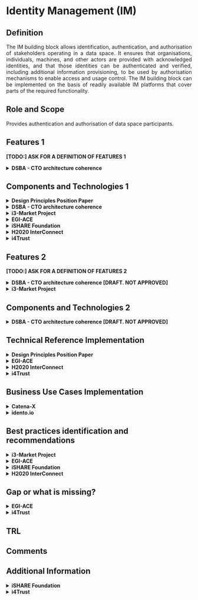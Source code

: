 # Identity Management (IM)

## Definition
<div align="justify">The IM building block allows identification, authentication, and authorisation of stakeholders operating in a data space. It ensures that organisations, individuals, machines, and other actors are provided with acknowledged identities, and that those identities can be authenticated and verified, including additional information provisioning, to be used by authorisation mechanisms to enable access and usage control. The IM building block can be implemented on the basis of readily available IM platforms that cover parts of the required functionality.</div>

## Role and Scope
<div allign="justify">Provides authentication and authorisation of data space participants.</div>

## Features 1
**[TODO:] ASK FOR A DEFINITION OF FEATURES 1** 
<details>
  <summary><strong>DSBA - CTO architecture coherence</strong></summary>
  
- Identification
- Authentication
- Authorization policy description language
- Authorization framework	
</details>

## Components and Technologies 1
<details>
  <summary><strong>Design Principles Position Paper</strong></summary>
  
<div align="justify">Examples of open-source solutions are the KeyCloak infrastructure, the Apache Syncope IM platform52, the open-source IM platform of the Shibboleth Consortium53, or the FIWARE IM framework54. It would be particularly important to integrate the IM building block with the eID building block of the Connecting Europe Facility (CEF)55 supporting electronic identification of users across Europe.</div></br>

Creation of federated and trusted identities in data spaces can be supported by European regulations such as EIDAS.

</details>

<details>
  <summary><strong>DSBA - CTO architecture coherence</strong></summary>
  
  
  **[TODO:] ASK FOR A DEFINITION OF LEVELS**
  
#### Level 1: Participant (organization, trusted party)
- eIDAS
- X.509
- VC/VP (planned)
- OpeniD/OAuth2 + iSHARE Satellite (current)
- Verifiable Data Registry (planned)
- OAuth2
- Participant Information Service as extension to Meta Data Broker
- OpenID Connect
- DID
- XACML variant by iSHARE (current)
- TBD (planned)
- XACML (recommended)
- XACML
- PEP-PDP-PAP

#### Level 2: Container or application execution environment.
(e.g. Connector)
- X.509
- DAT signed DAPS to coexist with VC/VP (planned)
- DAT signed DAPS (Oauth2 based),to coexist with VC/VP (planned)
- IDS ODRL-based to be reconciled with TBD (planned)
- ODRL (For usage control)
- Evolution of IDS Connector
- ODRL based
- PEP-PDP-PIP-PAP

#### Level 3: Application context/Users (individuals)
- User + password (current)
- VC/VP (planned)
- OpenID/OAuth2 (current)
- Verifiable Data Registry (planned)
- XACML variant by iSHARE (current)
- TBD (planned)
- ODRL (For usage control, applications), user behavior can be implemented regarding use case and environment.
- XACML
- PEP-PDP-PAP

</details>

<details>
  <summary><strong>i3-Market Project</strong></summary>
  
User-centric Authentication.
- W3C Verifiable 
- Credentials Data Model 1.0
- W3C Decentralized Identifiers (DIDs) v1.0
  
</details>

<details>
  <summary><strong>EGI-ACE</strong></summary>
  
  - <a href="https://www.egi.eu/service/check-in/">EGI Check-in service</a> based on Keycloack for OIDC provider
</details>

<details>
  <summary><strong>iSHARE Foundation</strong></summary>
  
  - Identity providers are a key items to assure the trust, iSHARE utilises existing Identity providers and only sets requirements to identity providers to assure the same level of assurance or trust. Check out more information <a href="https://ishareworks.atlassian.net/wiki/spaces/IS/pages/70221987/Framework+and+roles">here</a>.

</details>

<details>
  <summary><strong>H2020 InterConnect</strong></summary>
  
  - In the InterConnect Semantic Interoperability Framework ( SIF) we deployed a set of tool to account for the Trust building block, particularly the "Identity Management" and "Access & usage control". We rely in the "off-the-shelf" Keycloak IDP system to provide AAA services. 
  - Accounting is managed via the Service Store (component of the SIF) and via the Generic Adapters (InterConnect gateways). 
  - Lightweight Access & usage control is provided via this toolset. Trusted exchange is not explored.

</details>

<details>
  <summary><strong>i4Trust</strong></summary>
  
  - OpenID Connect has been adopted as common standard.
  
</details>

## Features 2
**[TODO:] ASK FOR A DEFINITION OF FEATURES 2** 
<details>
  <summary><strong>DSBA - CTO architecture coherence [DRAFT. NOT APPROVED]</strong></summary>
  
- Digital Identities and Authentication
- Digital Identities
- Authorization
- Identification & Authentication of Organisations, individuals, machines, etc.
- Authorization framework	

</details>
<details>
  <summary><strong>i3-Market Project</strong></summary>
  
- Authentication and Authorization
  - Policy management
  - Role management
- Secure Data Transfer and Anonymization
  - Data Encryption
  - Proxy
- Data Transfer Transparency
  - Data Transfer Management
  - Data Transfer Tracking
  - Data Transfer Monitor
- Data Management
  - Batch Data Transfer Management
  - Data Stream Management

![Level 2 structure - i3 Market](./images/IM_level2_i3_Market.png)
  
Go to the [source](http://open-source.i3-market.eu/technical-information/i3-market-architecture/) for more detailed information.
</details>
  
## Components and Technologies 2
<details>
  <summary><strong>DSBA - CTO architecture coherence [DRAFT. NOT APPROVED]</strong></summary>
  
#### Level 1: Participant (organization, trusted party)
- W3C
- Verifiable Credentials
- X.509
- PKI
- CA

#### Level 2: Participant Information Service
- JWT

#### Level 3: Application context/Users (individuals)
- Keyrock IDM, which supports SSO [OpenID Connect](https://openid.net/connect/)/[OAuth2](https://oauth.net/2/), 2-FactorAuth and LDAP federation (currently)
- DID/VC/VP integration into i4Trust architecture for BC assisted authorization (under design, [architecture](https://github.com/hesusruiz/PrivacyCredentials/blob/main/docs/architecture/privacy-architecture.md))

<img src="images/Identity_Management_Components2.png" width="640" align="center"> </br>
  
</details>

## Technical Reference Implementation
<details>
  <summary><strong>Design Principles Position Paper</strong></summary>
  
<div align="justify">A user within an organisation registered with a data space provides his/her log-in credentials to the IM module in order to gain access to the data of the data space in line with his/her role in the organisation.</div>
</details>

<details>
  <summary><strong>EGI-ACE</strong></summary>
  <div allign="justify"><a href="https://www.egi.eu/service/check-in/">EGI Check-in</a> is a proxy service that operates as a central hub to connect federated Identity Providers (IdPs) with EGI service providers. Check-in allows users to select their preferred IdP so that they can access and use EGI services in a uniform and easy way.</div>
</details>

<details>
  <summary><strong>H2020 InterConnect</strong></summary>
  
<div align="justify">All interactions with the SIF require the use of AAA mechanisms. We host the IDP system as part of our backend that support all AAA features to our gateways ( Generic Adapters). The system relies in the reference implementation for OAuth 2.0.All interactions with the SIF require the use of AAA mechanisms. We host the IDP system as part of our backend that support all AAA features to our gateways ( Generic Adapters). The system relies in the reference implementation for OAuth 2.0.</div>
</details>

<details>
  <summary><strong>i4Trust</strong></summary>
  
  - OpenID Connect flows have been implemented by different components of the FIWARE Catalogue:
    - Keyrock implements the functions of Identity Provider. See: https://github.com/ging/fiware-idm
    - API gateways implementing the OpenID Connect flows.  The extended version of the [Kong API gateway via plugins](https://github.com/FIWARE/kong-plugins-fiware) is recommended.
  - [Portfolio](https://i4trust.org/experiments/) of pioneer use cases relying on the i4Trust framework and using FIWARE Keyrock and API gateways.
</details>

## Business Use Cases Implementation
<details>
  <summary><strong>Catena-X</strong></summary>
<div align="justify">Based on sovereignty and standardization, Catena-X creates a network in which data exchange as well as the provision and use of value-added services is realized. Access to the network is centralized via the Catena-X Portal. With focus on usability, the portal integrates different Catena-X services on a suitable user interface.</div></br>
  
  
<div align="justify">Participants get access to different services and business applications. As a trusted network, the Catena-X Portal has the ability to solve daily challenges quickly and easily. Participants not only receive a transparent presentation of all offers and services, but also a resource-efficient connection to the value creation of the automotive industry.</div></br>
  
<div align="justify">The Catena-X portal will be implemented by means of a customer-friendly connection process and a central identity and user management system. On the other hand, a marketplace for applications and data as well as a developer hub will serve for the realization.</div></br>

More details about [Catena-X Portal](https://catena-x.net/en/angebote/portal).

</details>

<details>
  <summary><strong>idento.io</strong></summary>
<div align="justify">As a verified user with <a href="https://www.idento.one">idento.one</a>, you can manage your digital identity from anywhere and on any device. Your idento.one dashboard gives you an overview of the digital services you use, from online banking to your social networks. You decide which service can access your data, when and how.  You keep control of your data, only you can share them with whom you want to and when you want to.</div>
</details>
  
## Best practices identification and recommendations
<details>
  <summary><strong>i3-Market Project</strong></summary>
  
<div allign="justify">W3C Verifiable Credentials specification provides a standard way to express credentials on the Web being cryptographically secure, privacy respecting, and machine-verifiable.</div>
  
</details>

<details>
  <summary><strong>EGI-ACE</strong></summary>
  
  - Federation of Identity providers and proxy component. 
  - Combination of user attributes originating from various authoritative sources (IdPs and attribute provider services) and delivers them to the connected Service providers in a transparent way.
</details>

<details>
  <summary><strong>iSHARE Foundation</strong></summary>
  The EIDAS framework is at the same level of trust, hence EIDAS and iSHARE are connected, further reading <a href="https://ishareworks.atlassian.net/wiki/spaces/IS/pages/70221987/Framework+and+roles">here</a>.

</details>

<details>
  <summary><strong>H2020 InterConnect</strong></summary>
  
<div align="justify">For this building block we implemented a Security and Privacy Plan (SPP) devised within the project. In a nutshell is a joint approach for using STRIDE and LINDUN approaches, enabling our service owners (the users of the SIF) to take informed decisions. </div>
</details>

## Gap or what is missing?
<details>
  <summary><strong>EGI-ACE</strong></summary>
  
  - Evolution towards SSI.
</details>

<details>
  <summary><strong>i4Trust</strong></summary>
  
  - FIWARE components implementing this building block (Keyrock, Kong plugins) are evolving to bring support to DIDs (Decentralized Identifiers) and Verifiable Credentials/Presentations, following recent W3C standards, as mean to manage identities.
</details>

## TRL

## Comments

## Additional Information

<details>
  <summary><strong>iSHARE Foundation</strong></summary>
  
  - <a href="https://ishareworks.atlassian.net/wiki/spaces/IS/pages/70221987/Framework+and+roles">Framework and roles</a>.

</details>

<details>
  <summary><strong>i4Trust</strong></summary>
  
  - [Additional information](https://github.com/i4Trust/building-blocks)
</details>

